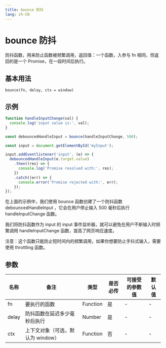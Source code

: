 ```yaml
---
title: bounce 防抖
lang: zh-CN
---
```

# bounce 防抖

防抖函数，用来防止函数被频繁调用，返回值：一个函数，入参与 fn 相同，但返回的是一个 Promise，在一段时间后执行。

## 基本用法
`
bounce(fn, delay, ctx = window)
`

## 示例
```javascript
function handleInputChange(val) {
  console.log('input value is:', val);
}

const debouncedHandleInput = bounce(handleInputChange, 500);

const input = document.getElementById('myInput');

input.addEventlistener('input', (e) => {
  debouncedHandleInput(e.target.value)
    .then((res) => {
      console.log('Promise resolved with:', res);
    })
    .catch((err) => {
      console.error('Promise rejected with:', err);
    });
});


```

在上面的示例中，我们使用 bounce 函数创建了一个防抖函数 debouncedHandleInput ，它会在用户停止输入 500 毫秒后执行 handleInputChange 函数。

我们将防抖函数作为 input 的 input 事件监听器，就可以避免在用户不断输入时频繁调用 handleInputChange 函数，提高了网页响应速度。

注意：这个函数只能防止短时间内的频繁调用，如果你想要防止手抖式输入，需要使用 throttling 函数。


## 参数



| 名称  | 备注 | 类型 | 是否必传| 可接受的参数值 | 默认值 |
|  ---  | ----| ---- | -------|------------- | ------- |
| fn |要执行的函数|Function| 是  |-  | -|
| delay |防抖函数在延迟多少毫秒后执行|Number| 是  |-  | -|
| ctx |上下文对象（可选，默认为 window）|Function| 否  |-  | -|